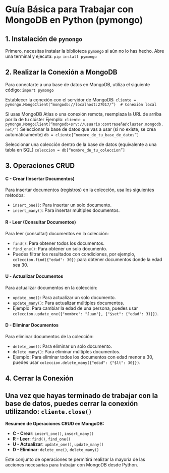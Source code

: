 # Guía Básica para Trabajar con MongoDB en Python (pymongo)

## 1. Instalación de `pymongo`
Primero, necesitas instalar la biblioteca `pymongo` si aún no lo has hecho. Abre una terminal y ejecuta:
`pip install pymongo`

## 2. Realizar la Conexión a MongoDB
Para conectarte a una base de datos en MongoDB, utiliza el siguiente código:
`import pymongo`

Establecer la conexión con el servidor de MongoDB:
`cliente = pymongo.MongoClient(“mongodb://localhost:27017/”)  # Conexión local`

Si usas MongoDB Atlas o una conexión remota, reemplaza la URL de arriba por la de tu clúster
Ejemplo:
`cliente = pymongo.MongoClient(“mongodb+srv://usuario:contraseña@cluster.mongodb.net/”)`
Seleccionar la base de datos que vas a usar (si no existe, se crea automáticamente)
`db = cliente[“nombre_de_tu_base_de_datos”]`

Seleccionar una colección dentro de la base de datos (equivalente a una tabla en SQL)
`coleccion = db[“nombre_de_tu_coleccion”]`

## 3. Operaciones CRUD

#### **C - Crear (Insertar Documentos)**
Para insertar documentos (registros) en la colección, usa los siguientes métodos:

- `insert_one()`: Para insertar un solo documento.
- `insert_many()`: Para insertar múltiples documentos.

#### **R - Leer (Consultar Documentos)**
Para leer (consultar) documentos en la colección:

- `find()`: Para obtener todos los documentos.
- `find_one()`: Para obtener un solo documento.
- Puedes filtrar los resultados con condiciones, por ejemplo, `coleccion.find({"edad": 30})` para obtener documentos donde la edad sea 30.

#### **U - Actualizar Documentos**
Para actualizar documentos en la colección:

- `update_one()`: Para actualizar un solo documento.
- `update_many()`: Para actualizar múltiples documentos.
- Ejemplo: Para cambiar la edad de una persona, puedes usar `coleccion.update_one({"nombre": "Juan"}, {"$set": {"edad": 31}})`.

#### **D - Eliminar Documentos**
Para eliminar documentos de la colección:

- `delete_one()`: Para eliminar un solo documento.
- `delete_many()`: Para eliminar múltiples documentos.
- Ejemplo: Para eliminar todos los documentos con edad menor a 30, puedes usar `coleccion.delete_many({"edad": {"$lt": 30}})`.


## 4. Cerrar la Conexión
Una vez que hayas terminado de trabajar con la base de datos, puedes cerrar la conexión utilizando:
`cliente.close()`
---

**Resumen de Operaciones CRUD en MongoDB:**

- **C - Crear**: `insert_one()`, `insert_many()`
- **R - Leer**: `find()`, `find_one()`
- **U - Actualizar**: `update_one()`, `update_many()`
- **D - Eliminar**: `delete_one()`, `delete_many()`

Este conjunto de operaciones te permitirá realizar la mayoría de las acciones necesarias para trabajar con MongoDB desde Python.
